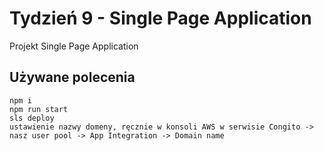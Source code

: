 # Tydzień 9 - Single Page Application

Projekt Single Page Application

## Używane polecenia
```
npm i
npm run start
sls deploy
ustawienie nazwy domeny, ręcznie w konsoli AWS w serwisie Congito -> nasz user pool -> App Integration -> Domain name
```